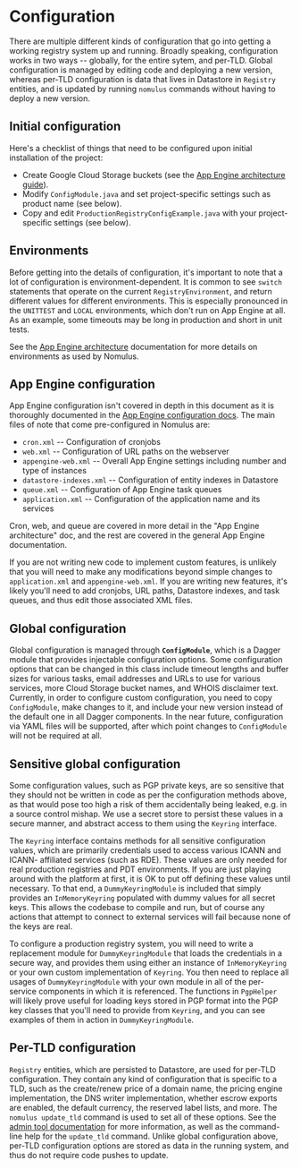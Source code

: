 # Configuration

There are multiple different kinds of configuration that go into getting a
working registry system up and running. Broadly speaking, configuration works in
two ways -- globally, for the entire sytem, and per-TLD. Global configuration is
managed by editing code and deploying a new version, whereas per-TLD
configuration is data that lives in Datastore in `Registry` entities, and is
updated by running `nomulus` commands without having to deploy a new version.

## Initial configuration

Here's a checklist of things that need to be configured upon initial
installation of the project:

*   Create Google Cloud Storage buckets (see the [App Engine architecture
    guide](./app-engine-architecture.md)).
*   Modify `ConfigModule.java` and set project-specific settings such as product
    name (see below).
*   Copy and edit `ProductionRegistryConfigExample.java` with your
    project-specific settings (see below).

## Environments

Before getting into the details of configuration, it's important to note that a
lot of configuration is environment-dependent. It is common to see `switch`
statements that operate on the current `RegistryEnvironment`, and return
different values for different environments. This is especially pronounced in
the `UNITTEST` and `LOCAL` environments, which don't run on App Engine at all.
As an example, some timeouts may be long in production and short in unit tests.

See the [App Engine architecture](./app-engine-architecture.md) documentation
for more details on environments as used by Nomulus.

## App Engine configuration

App Engine configuration isn't covered in depth in this document as it is
thoroughly documented in the [App Engine configuration docs][app-engine-config].
The main files of note that come pre-configured in Nomulus are:

*   `cron.xml` -- Configuration of cronjobs
*   `web.xml` -- Configuration of URL paths on the webserver
*   `appengine-web.xml` -- Overall App Engine settings including number and type
    of instances
*   `datastore-indexes.xml` -- Configuration of entity indexes in Datastore
*   `queue.xml` -- Configuration of App Engine task queues
*   `application.xml` -- Configuration of the application name and its services

Cron, web, and queue are covered in more detail in the "App Engine architecture"
doc, and the rest are covered in the general App Engine documentation.

If you are not writing new code to implement custom features, is unlikely that
you will need to make any modifications beyond simple changes to
`application.xml` and `appengine-web.xml`. If you are writing new features, it's
likely you'll need to add cronjobs, URL paths, Datastore indexes, and task
queues, and thus edit those associated XML files.

## Global configuration

Global configuration is managed through **`ConfigModule`**, which is a Dagger
module that provides injectable configuration options. Some configuration
options that can be changed in this class include timeout lengths and buffer
sizes for various tasks, email addresses and URLs to use for various services,
more Cloud Storage bucket names, and WHOIS disclaimer text. Currently, in order
to configure custom configuration, you need to copy `ConfigModule`, make changes
to it, and include your new version instead of the default one in all Dagger
components. In the near future, configuration via YAML files will be supported,
after which point changes to `ConfigModule` will not be required at all.

## Sensitive global configuration

Some configuration values, such as PGP private keys, are so sensitive that they
should not be written in code as per the configuration methods above, as that
would pose too high a risk of them accidentally being leaked, e.g. in a source
control mishap. We use a secret store to persist these values in a secure
manner, and abstract access to them using the `Keyring` interface.

The `Keyring` interface contains methods for all sensitive configuration values,
which are primarily credentials used to access various ICANN and ICANN-
affiliated services (such as RDE). These values are only needed for real
production registries and PDT environments. If you are just playing around with
the platform at first, it is OK to put off defining these values until
necessary. To that end, a `DummyKeyringModule` is included that simply provides
an `InMemoryKeyring` populated with dummy values for all secret keys. This
allows the codebase to compile and run, but of course any actions that attempt
to connect to external services will fail because none of the keys are real.

To configure a production registry system, you will need to write a replacement
module for `DummyKeyringModule` that loads the credentials in a secure way, and
provides them using either an instance of `InMemoryKeyring` or your own custom
implementation of `Keyring`. You then need to replace all usages of
`DummyKeyringModule` with your own module in all of the per-service components
in which it is referenced. The functions in `PgpHelper` will likely prove useful
for loading keys stored in PGP format into the PGP key classes that you'll need
to provide from `Keyring`, and you can see examples of them in action in
`DummyKeyringModule`.

## Per-TLD configuration

`Registry` entities, which are persisted to Datastore, are used for per-TLD
configuration. They contain any kind of configuration that is specific to a TLD,
such as the create/renew price of a domain name, the pricing engine
implementation, the DNS writer implementation, whether escrow exports are
enabled, the default currency, the reserved label lists, and more. The `nomulus
update_tld` command is used to set all of these options. See the [admin tool
documentation](./admin-tool.md) for more information, as well as the
command-line help for the `update_tld` command. Unlike global configuration
above, per-TLD configuration options are stored as data in the running system,
and thus do not require code pushes to update.

[app-engine-config]: https://cloud.google.com/appengine/docs/java/configuration-files
